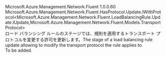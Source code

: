 <Type Name="IWithProtocol" FullName="Microsoft.Azure.Management.Network.Fluent.LoadBalancingRule.Update.IWithProtocol">
  <TypeSignature Language="C#" Value="public interface IWithProtocol : Microsoft.Azure.Management.Network.Fluent.HasProtocol.Update.IWithProtocol&lt;Microsoft.Azure.Management.Network.Fluent.LoadBalancingRule.Update.IUpdate,Microsoft.Azure.Management.Network.Fluent.Models.TransportProtocol&gt;" />
  <TypeSignature Language="ILAsm" Value=".class public interface auto ansi abstract IWithProtocol implements class Microsoft.Azure.Management.Network.Fluent.HasProtocol.Update.IWithProtocol`2&lt;class Microsoft.Azure.Management.Network.Fluent.LoadBalancingRule.Update.IUpdate, class Microsoft.Azure.Management.Network.Fluent.Models.TransportProtocol&gt;" />
  <TypeSignature Language="DocId" Value="T:Microsoft.Azure.Management.Network.Fluent.LoadBalancingRule.Update.IWithProtocol" />
  <TypeSignature Language="VB.NET" Value="Public Interface IWithProtocol&#xA;Implements IWithProtocol(Of IUpdate, TransportProtocol)" />
  <TypeSignature Language="F#" Value="type IWithProtocol = interface&#xA;    interface IWithProtocol&lt;IUpdate, TransportProtocol&gt;" />
  <AssemblyInfo>
    <AssemblyName>Microsoft.Azure.Management.Network.Fluent</AssemblyName>
    <AssemblyVersion>1.0.0.60</AssemblyVersion>
  </AssemblyInfo>
  <Interfaces>
    <Interface>
      <InterfaceName>Microsoft.Azure.Management.Network.Fluent.HasProtocol.Update.IWithProtocol&lt;Microsoft.Azure.Management.Network.Fluent.LoadBalancingRule.Update.IUpdate,Microsoft.Azure.Management.Network.Fluent.Models.TransportProtocol&gt;</InterfaceName>
    </Interface>
  </Interfaces>
  <Docs>
    <summary>
            <span data-ttu-id="dedde-101">ロード バランシング ルールのステージでは、規則を適用するトランスポート プロトコルを変更する許可を更新します。</span><span class="sxs-lookup"><span data-stu-id="dedde-101">The stage of a load balancing rule update allowing to modify the transport protocol the rule applies to.</span></span>
            </summary>
    <remarks>To be added.</remarks>
  </Docs>
  <Members />
</Type>